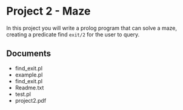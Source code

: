 # Project 2 - Maze
In this project you will write a prolog program that can solve a maze, creating a predicate find ```exit/2``` for the user to query.

## Documents
- find_exit.pl
- example.pl
- find_exit.pl
- Readme.txt
- test.pl
- project2.pdf
